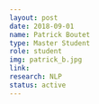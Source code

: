 ```yaml
---
layout: post
date: 2018-09-01
name: Patrick Boutet
type: Master Student
role: student
img: patrick_b.jpg
link: 
research: NLP
status: active
---
```

